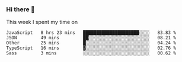 ### Hi there 👋

<!--
**qiruohan/qiruohan** is a ✨ _special_ ✨ repository because its `README.md` (this file) appears on your GitHub profile.

Here are some ideas to get you started:

- 🔭 I’m currently working on ...
- 🌱 I’m currently learning ...
- 👯 I’m looking to collaborate on ...
- 🤔 I’m looking for help with ...
- 💬 Ask me about ...
- 📫 How to reach me: ...
- 😄 Pronouns: ...
- ⚡ Fun fact: ...
-->

This week I spent my time on 
<!--START_SECTION:waka-->
```text
JavaScript   8 hrs 23 mins   █████████████████████░░░░   83.83 % 
JSON         49 mins         ██░░░░░░░░░░░░░░░░░░░░░░░   08.21 % 
Other        25 mins         █░░░░░░░░░░░░░░░░░░░░░░░░   04.24 % 
TypeScript   16 mins         ▓░░░░░░░░░░░░░░░░░░░░░░░░   02.76 % 
Sass         3 mins          ░░░░░░░░░░░░░░░░░░░░░░░░░   00.62 % 
```
<!--END_SECTION:waka-->

